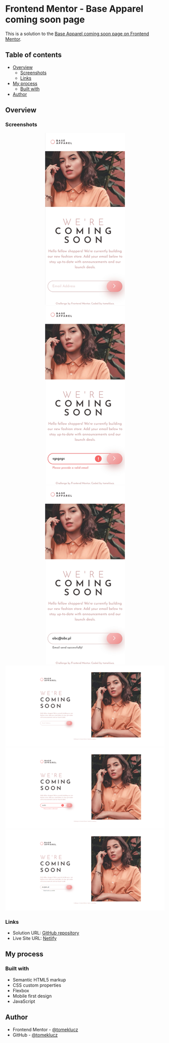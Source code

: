 # Frontend Mentor - Base Apparel coming soon page

This is a solution to the [Base Apparel coming soon page on Frontend Mentor](https://www.frontendmentor.io/challenges/base-apparel-coming-soon-page-5d46b47f8db8a7063f9331a0).

## Table of contents

- [Overview](#overview)
  - [Screenshots](#screenshots)
  - [Links](#links)
- [My process](#my-process)
  - [Built with](#built-with)
- [Author](#author)

## Overview

### Screenshots

<p align="center" width="100%"> 
<img src="/screenshots/Screenshot-1-mobile.jpg" alt="" width="50%"/>
<img src="/screenshots/Screenshot-1-mobile-error.jpg" alt="" width="50%"/>
<img src="/screenshots/Screenshot-1-mobile-success.jpg" alt="" width="50%"/>
<img src="/screenshots/Screenshot-2-desktop.PNG" alt=""/>
<img src="/screenshots/Screenshot-2-desktop-error.PNG" alt=""/>
<img src="/screenshots/Screenshot-2-desktop-success.PNG" alt=""/>
</p>

### Links

- Solution URL: [GitHub repository](https://github.com/tomeklucz/FM-base-apparel-page)
- Live Site URL: [Netlify](https://tomeklucz-fm-base-appare-page.netlify.app/)

## My process

### Built with

- Semantic HTML5 markup
- CSS custom properties
- Flexbox
- Mobile first design
- JavaScript

## Author

- Frontend Mentor - [@tomeklucz](https://www.frontendmentor.io/profile/tomeklucz)
- GitHub - [@tomeklucz](https://github.com/tomeklucz)
